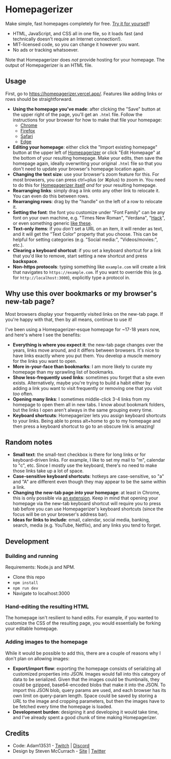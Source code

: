 # Homepagerizer

Make simple, fast homepages completely for free. [Try it for yourself](https://homepagerizer.vercel.app/)!

- HTML, JavaScript, and CSS all in one file, so it loads fast (and technically doesn't require an Internet connection!).
- MIT-licensed code, so you can change it however you want.
- No ads or tracking whatsoever.

Note that Homepagerizer does _not_ provide hosting for your homepage. The output of Homepagerizer is an HTML file.

## Usage

First, go to https://homepagerizer.vercel.app/. Features like adding links or rows should be straightforward.

- **Using the homepage you've made**: after clicking the "Save" button at the upper right of the page, you'll get an `.html` file. Follow the instructions for your browser for how to make that file your homepage:
  - [Chrome](https://support.google.com/chrome/answer/95314)
  - [Firefox](https://support.mozilla.org/en-US/kb/how-to-set-the-home-page)
  - [Safari](https://support.apple.com/guide/safari/change-your-homepage-ibrw1020/mac)
  - [Edge](https://support.microsoft.com/en-us/microsoft-edge/change-your-browser-home-page-a531e1b8-ed54-d057-0262-cc5983a065c6)
- **Editing your homepage**: either click the "Import existing homepage" button at the upper left of [Homepagerizer](https://homepagerizer.vercel.app/) or click "Edit Homepage" at the bottom of your resulting homepage. Make your edits, then save the homepage again, ideally overwriting your original `.html` file so that you don't need to update your browser's homepage location again.
- **Changing the text size**: use your browser's zoom feature for this. For most browsers, you can press ctrl+plus (or ⌘plus) to zoom in. You need to do this for [Homepagerizer itself](https://homepagerizer.vercel.app/) _and_ for your resulting homepage.
- **Rearranging links**: simply drag a link onto any other link to relocate it. You can even do this between rows.
- **Rearranging rows**: drag by the "handle" on the left of a row to relocate it.
- **Setting the font**: the font you customize under "Font Family" can be any font on your own machine, e.g. "Times New Roman", "Verdana", "[Hack](https://sourcefoundry.org/hack/)", or even something generic [like these](https://developer.mozilla.org/en-US/docs/Web/CSS/font-family).
- **Text-only items**: if you _don't_ set a URL on an item, it will render as text, and it will get the "Text Color" property that you choose. This can be helpful for setting categories (e.g. "Social media:", "Videos/movies:", etc.).
- **Clearing a keyboard shortcut**: if you set a keyboard shortcut for a link that you'd like to remove, start setting a new shortcut and press **backspace**.
- **Non-https protocols**: typing something like `example.com` will create a link that navigates to `https://example.com`. If you want to override this (e.g. for `http://localhost:3000`), explicitly type a protocol in.

## Why use this over bookmarks or my browser's new-tab page?

Most browsers display your frequently visited links on the new-tab page. If you're happy with that, then by all means, continue to use it!

I've been using a Homepagerizer-esque homepage for ~17-18 years now, and here's where I see the benefits:

- **Everything is where you expect it**: the new-tab page changes over the years, links move around, and it differs between browsers. It's nice to have links exactly where you put them. You develop a muscle memory for the links you want to open.
- **More in-your-face than bookmarks**: I am more likely to curate my homepage than my sprawling list of bookmarks.
- **Show less-frequently used links**: sometimes you forget that a site even exists. Alternatively, maybe you're trying to build a habit either by adding a link you want to visit frequently or removing one that you visit _too_ often.
- **Opening many links**: I sometimes middle-click 3-4 links from my homepage to open them all in new tabs. I know about bookmark folders, but the links I open aren't always in the same grouping every time.
- **Keyboard shortcuts**: Homepagerizer lets you assign keyboard shortcuts to your links. Being able to press alt+home to go to my homepage and then press a keyboard shortcut to go to an obscure link is amazing!

## Random notes

- **Small text**: the small-text checkbox is there for long links or for keyboard-driven links. For example, I like to set my mail to "m", calendar to "c", etc. Since I mostly use the keyboard, there's no need to make those links take up a lot of space.
- **Case-sensitive keyboard shortcuts**: hotkeys are case-sensitive, so "a" and "A" are different even though they may appear to be the same within a link.
- **Changing the new-tab page _into_ your homepage**: at least in Chrome, this is only possible via [an extension](https://chrome.google.com/webstore/detail/new-tab-redirect/icpgjfneehieebagbmdbhnlpiopdcmna). Keep in mind that opening your homepage via the new-tab keyboard shortcut will require you to press tab before you can use Homepagerizer's keyboard shortcuts (since the focus will be on your browser's address bar).
- **Ideas for links to include**: email, calendar, social media, banking, search, media (e.g. YouTube, Netflix), and any links you tend to forget.

## Development

### Building and running

Requirements: Node.js and NPM.

- Clone this repo
- `npm install`
- `npm run dev`
- Navigate to localhost:3000

### Hand-editing the resulting HTML

The homepage isn't resilient to hand edits. For example, if you wanted to customize the CSS of the resulting page, you would essentially be forking your editable homepage.

### Adding images to the homepage

While it would be possible to add this, there are a couple of reasons why I don't plan on allowing images:

- **Export/import flow**: exporting the homepage consists of serializing all customized properties into JSON. Images would fall into this category of data to be serialized. Given that the images could be thumbnails, they could be gzipped, base64-encoded blobs that make it into the JSON. To import this JSON blob, query params are used, and each browser has its own limit on query-param length. Space could be saved by storing a _URL_ to the image and cropping parameters, but then the images have to be fetched every time the homepage is loaded.
- **Development burden**: designing it and developing it would take time, and I've already spent a good chunk of time making Homepagerizer.

## Credits

- Code: Adam13531 - [Twitch](https://twitch.tv/Adam13531) | [Discord](https://discord.gg/AdamLearns)
- Design by Steven McCurrach - [Site](https://stevenmccurrach.com/) | [Twitter](https://twitter.com/WebBooooy)
